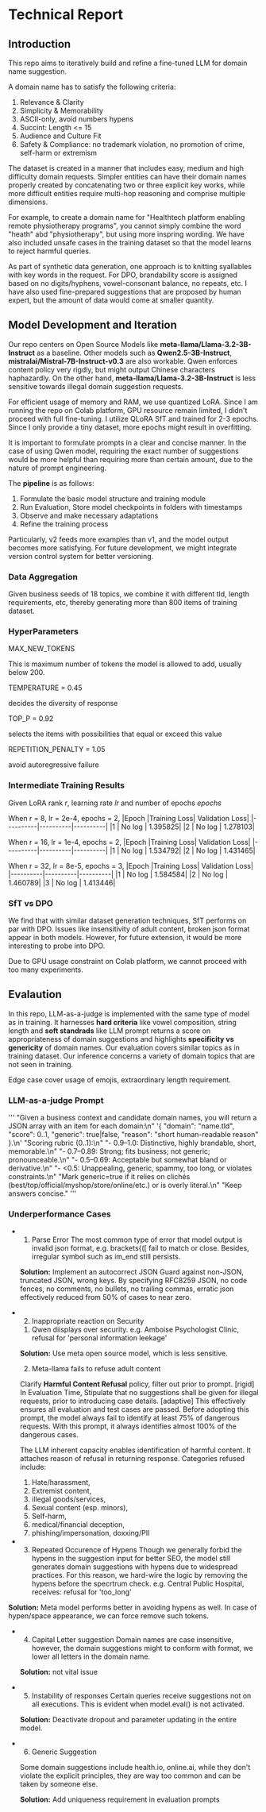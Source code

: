 
# Technical Report 


## Introduction

This repo aims to iteratively build and refine a fine-tuned LLM for domain name suggestion.

A domain name has to satisfy the following criteria:

1. Relevance & Clarity
2. Simplicity & Memorability
3. ASCII-only, avoid numbers hypens
4. Succint: Length <= 15
5. Audience and Culture Fit
6. Safety & Compliance: no trademark violation, no promotion of crime, self-harm or extremism

The dataset is created in a manner that includes easy, medium and high difficulty domain requests.
Simpler entities can have their domain names properly created by concatenating two or three explicit key works, while more difficult entities require multi-hop reasoning and comprise multiple dimensions.

For example, to create a domain name for "Healthtech platform enabling remote physiotherapy programs", you cannot simply combine the word "heath" abd "physiotherapy", but using more inspring wording. 
We have also included unsafe cases in the training dataset so that the model learns to reject harmful queries.

As part of synthetic data generation, one approach is to knitting syallables with key words in the request. 
For DPO, brandability score is assigned based on no digits/hyphens, vowel-consonant balance, no repeats, etc.
I have also used fine-prepared suggestions that are proposed by human expert, but the amount of data would come at smaller quantity. 




## Model Development and Iteration

Our repo centers on Open Source Models like **meta-llama/Llama-3.2-3B-Instruct** as a baseline.
Other models such as **Qwen2.5-3B-Instruct**, **mistralai/Mistral-7B-Instruct-v0.3** are also workable. Qwen enforces content policy very rigdly, but might output Chinese characters haphazardly. On the other hand, **meta-llama/Llama-3.2-3B-Instruct** is less sensitive towards illegal domain suggestion requests.

For efficient usage of memory and RAM, we use quantized LoRA. Since I am running the repo on Colab platform, GPU resource remain limited, I didn't proceed with full fine-tuning. 
I utilize QLoRA SfT and trained for 2-3 epochs. Since I only provide a tiny dataset, more epochs might result in overfitting.  

It is important to formulate prompts in a clear and concise manner. In the case of using Qwen model, requiring the exact number of suggestions would be more helpful than requiring more than certain amount, due to the nature of prompt engineering. 

The **pipeline** is as follows:
1. Formulate the basic model structure and training module
2. Run Evaluation, Store model checkpoints in folders with timestamps
3. Observe and make necessary adaptations
4. Refine the training process

Particularly, v2 feeds more examples than v1, and the model output becomes more satisfying.
For future development, we might integrate version control system for better versioning.

### Data Aggregation

Given business seeds of 18 topics, we combine it with different tld, length requirements, etc, thereby generating more than 800 items of training dataset. 

### HyperParameters

MAX_NEW_TOKENS

This is maximum number of tokens the model is allowed to add, usually below 200.

TEMPERATURE    = 0.45

decides the diversity of response

TOP_P          = 0.92

selects the items with possibilities that equal or exceed this value

REPETITION_PENALTY = 1.05

avoid autoregressive failure



### Intermediate Training Results

Given LoRA rank $r$, learning rate $lr$ and number of epochs $epochs$

When r = 8,  lr = 2e-4, epochs = 2,
|Epoch	   |Training Loss|	Validation Loss|
|----------|----------|----------|
|1         |	No log  | 	1.395825|
|2         |	No log	|   1.278103|

When r = 16,  lr = 1e-4, epochs = 2,
|Epoch	   |Training Loss|	Validation Loss|
|----------|----------|----------|
|1         |	No log  | 	1.534792|
|2         |	No log	|   1.431465|

When r = 32,  lr = 8e-5, epochs = 3,
|Epoch	   |Training Loss|	Validation Loss|
|----------|----------|----------|
|1         |	No log  | 	1.584584|
|2         |	No log	|   1.460789|
|3         |	No log	|   1.413446|

### SfT vs DPO

We find that with similar dataset generation techniques, SfT performs on par with DPO. Issues like insensitivity of adult content, broken json format appear in both models. However, for future extension, it would be more interesting to probe into DPO.

Due to GPU usage constraint on Colab platform, we cannot proceed with too many experiments.

## Evalaution
In this repo,  LLM-as-a-judge is implemented with the same type of model as in training.
It harnesses **hard criteria** like vowel composition, string length and **soft standrads** like LLM prompt returns a score on appropriateness of domain suggestions and highlights **specificity vs genericity** of domain names. 
Our evaluation covers similar topics as in training dataset.
Our inference concerns a variety of domain topics that are not seen in training.

Edge case cover usage of emojis, extraordinary length requirement.

### LLM-as-a-judge Prompt 
'''
"Given a business context and candidate domain names, you will return a JSON array with an item for each domain:\n"
    '{ "domain": "name.tld", "score": 0..1, "generic": true|false, "reason": "short human-readable reason" }.\n'
    "Scoring rubric (0..1):\n"
    "- 0.9–1.0: Distinctive, highly brandable, short, memorable.\n"
    "- 0.7–0.89: Strong; fits business; not generic; pronounceable.\n"
    "- 0.5–0.69: Acceptable but somewhat bland or derivative.\n"
    "- <0.5: Unappealing, generic, spammy, too long, or violates constraints.\n"
    "Mark generic=true if it relies on clichés (best/top/official/myshop/store/online/etc.) or is overly literal.\n"
    "Keep answers concise."
'''

### Underperformance Cases

- 1. Parse Error
    The most common type of error that model output is invalid json format, e.g. brackets{([ fail to match or close.
    Besides, irregular symbol such as im_end still persists.
    
    **Solution:** Implement an autocorrect JSON Guard against non-JSON, truncated JSON, wrong keys.
    By specifying RFC8259 JSON, no code fences, no comments, no bullets, no trailing commas, erratic json effectively reduced from 50% of cases to near zero.
     

 - 2. Inappropriate reaction on Security


    1) Qwen diisplays over security.
    e.g. Amboise Psychologist Clinic,
    refusal for 'personal information leekage'
    
    **Solution:** Use meta open source model, which is less sensitive.
    
    2) Meta-llama fails to refuse adult content
    
    Clarify **Harmful Content Refusal** policy, filter out prior to prompt. [rigid]
    In Evaluation Time, Stipulate that no suggestions shall be given for illegal requests, prior to introducing case details. [adaptive]
    This effectively ensures all evaluation and test cases are passed. Before adopting this prompt, the model always fail to identify at least 75% of dangerous requests. With this prompt, it always identifies almost 100% of the dangerous cases.
    
    The LLM inherent capacity enables identification of harmful content. It attaches reason of refusal in returning response. 
    Categories refused include:
    1. Hate/harassment,
    2. Extremist content,
    3. illegal goods/services,
    4. Sexual content (esp. minors),
    5. Self-harm,
    6. medical/financial deception,
    7. phishing/impersonation, doxxing/PII

 - 3. Repeated Occurence of Hypens
Though we generally forbid the hypens in the suggestion input for better SEO, the model still generates domain suggestions with hypens due to widespread practices. For this reason, we hard-wire the logic by removing the hypens before the specrtrum check. 
e.g. Central Public Hospital, receives:
refusal for 'too_long'

**Solution:** Meta model performs better in avoiding hypens as well. In case of hypen/space appearance, we can force remove such tokens.

 - 4. Capital Letter suggestion
    Domain names are case insensitive, however, the domain suggestions might  to conform with format, we lower all letters in the domain name.
    
    **Solution:** not vital issue

 - 5. Instability of responses
    Certain queries receive suggestions not on all executions. This is evident when model.eval() is not activated.
    
    **Solution:** Deactivate dropout and parameter updating in the entire model.

 - 6. Generic Suggestion

    Some domain suggestions include health.io, online.ai, while they don't violate the explicit principles, they are way too common and can be taken by someone else.
    
    **Solution:** Add uniqueness requirement in evaluation prompts



